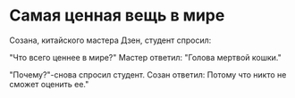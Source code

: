 # Самая ценная вещь в мире

Созана, китайского мастера Дзен, студент спросил:

"Что всего ценнее в мире?" Мастер ответил: "Голова мертвой кошки."

"Почему?"-снова спросил студент. Созан ответил: Потому что никто не сможет оценить ее."
